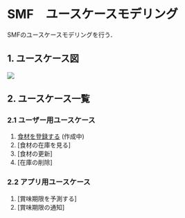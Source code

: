 # SMF　ユースケースモデリング

SMFのユースケースモデリングを行う．

## 1. ユースケース図

<img src="/SMF.vpd.png">

## 2. ユースケース一覧
### 2.1 ユーザー用ユースケース
1. [食材を登録する](./食材登録ユースケース.md)
(作成中)
1. [食材の在庫を見る]
1. [食材の更新]
1. [在庫の削除]

### 2.2 アプリ用ユースケース
1. [賞味期限を予測する]
1. [賞味期限の通知]
